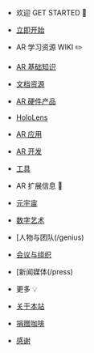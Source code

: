 - 欢迎 GET STARTED 👋
 - [立即开始]()

- AR 学习资源 WIKI ✏️
 - [AR 基础知识 ](intro-ar)
 - [文档资源](/resources)
 - [AR 硬件产品](/devices)
 - [HoloLens](/hololens)
 - [AR 应用](/apps)
 - [AR 开发](/dev)
 - [工具](/tools)

- AR 扩展信息 🚀
 - [元宇宙](/metaverse)
 - [数字艺术](/art)
 - [人物与团队(/genius)
 - [会议与组织](/conference)
 - [新闻媒体(/press)

- 更多 💡
 - [关于本站](/about)
 - [捐赠咖啡](/donate)
 - [感谢](/thx)
 
 
